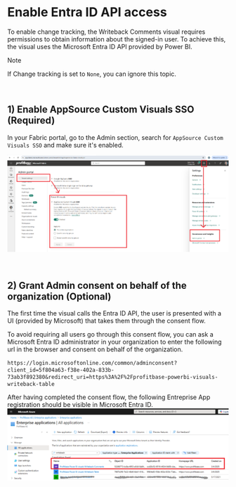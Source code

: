 # Enable Entra ID API access

To enable change tracking, the Writeback Comments visual requires permissions to obtain information about the signed-in user. To achieve this, the visual uses the Microsoft Entra ID API provided by Power BI. 

> [!NOTE]
> If Change tracking is set to `None`, you can ignore this topic.  

<br/>

## 1) Enable AppSource Custom Visuals SSO (Required)
In your Fabric portal, go to the Admin section, search for `AppSource Custom Visuals SSO` and make sure it's enabled.

![img](/images/powerbi/writeback-comments/appsource-custom-visuals-sso.png)

<br/>

## 2) Grant Admin consent on behalf of the organization (Optional)

The first time the visual calls the Entra ID API, the user is presented with a UI (provided by Microsoft) that takes them through the consent flow. 

To avoid requiring all users go through this consent flow, you can ask a Microsoft Entra ID administrator in your organization to enter the following url in the browser and consent on behalf of the organization.

```
https://login.microsoftonline.com/common/adminconsent?client_id=5f804a63-f38e-402a-833b-73ab3f892380&redirect_uri=https%3A%2F%2Fprofitbase-powerbi-visuals-writeback-table
```

After having completed the consent flow, the following Entreprise App registration should be visible in Microsoft Entra ID.
![img](/images/powerbi/writeback-comments/enterprise-app-registration.png)

<br/>




